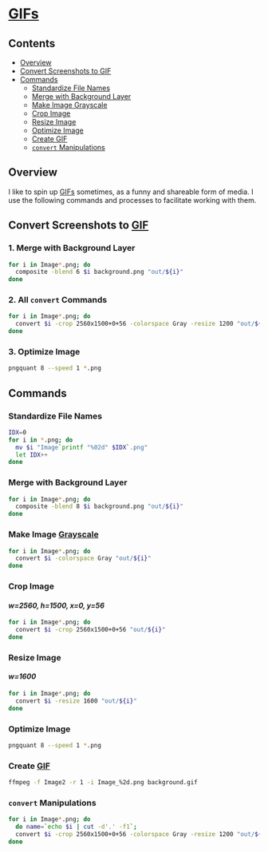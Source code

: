 # [GIFs](https://en.wikipedia.org/wiki/GIF)

## Contents
- [Overview](#overview)
- [Convert Screenshots to GIF](#convert-screenshots-to-gif)
- [Commands](#useful-commands)
  - [Standardize File Names](#standardize-file-names)
  - [Merge with Background Layer](#merge-with-background-layer)
  - [Make Image Grayscale](#make-image-grayscale)
  - [Crop Image](#crop-image)
  - [Resize Image](#resize-image)
  - [Optimize Image](#optimize-image)
  - [Create GIF](#create-gif)
  - [`convert` Manipulations](#convert-manipulations)

## Overview
I like to spin up [GIFs](https://en.wikipedia.org/wiki/GIF) sometimes, as a funny and shareable form of media. I use the following commands and processes to facilitate working with them.

## Convert Screenshots to [GIF](https://en.wikipedia.org/wiki/GIF)

### 1. Merge with Background Layer
```bash
for i in Image*.png; do
  composite -blend 6 $i background.png "out/${i}"
done
```

### 2. All `convert` Commands
```bash
for i in Image*.png; do
  convert $i -crop 2560x1500+0+56 -colorspace Gray -resize 1200 "out/${i}"
done
```

### 3. Optimize Image
```bash
pngquant 8 --speed 1 *.png 
```

## Commands

### Standardize File Names
```bash
IDX=0
for i in *.png; do
  mv $i "Image`printf "%02d" $IDX`.png"
  let IDX++
done
```

### Merge with Background Layer
```bash
for i in Image*.png; do
  composite -blend 8 $i background.png "out/${i}"
done
```

### Make Image [Grayscale](https://en.wikipedia.org/wiki/Grayscale)
```bash
for i in Image*.png; do
  convert $i -colorspace Gray "out/${i}"
done
```

### Crop Image

#### _w=2560, h=1500, x=0, y=56_
```bash
for i in Image*.png; do
  convert $i -crop 2560x1500+0+56 "out/${i}"
done
```

### Resize Image

#### _w=1600_
```bash
for i in Image*.png; do
  convert $i -resize 1600 "out/${i}"
done
```

### Optimize Image
```bash
pngquant 8 --speed 1 *.png 
```

### Create [GIF](https://en.wikipedia.org/wiki/GIF)
```bash
ffmpeg -f Image2 -r 1 -i Image_%2d.png background.gif
```

### `convert` Manipulations
```bash
for i in Image*.png; do
  do name=`echo $i | cut -d'.' -f1`;
  convert $i -crop 2560x1500+0+56 -colorspace Gray -resize 1200 "out/${i}"
done
```

